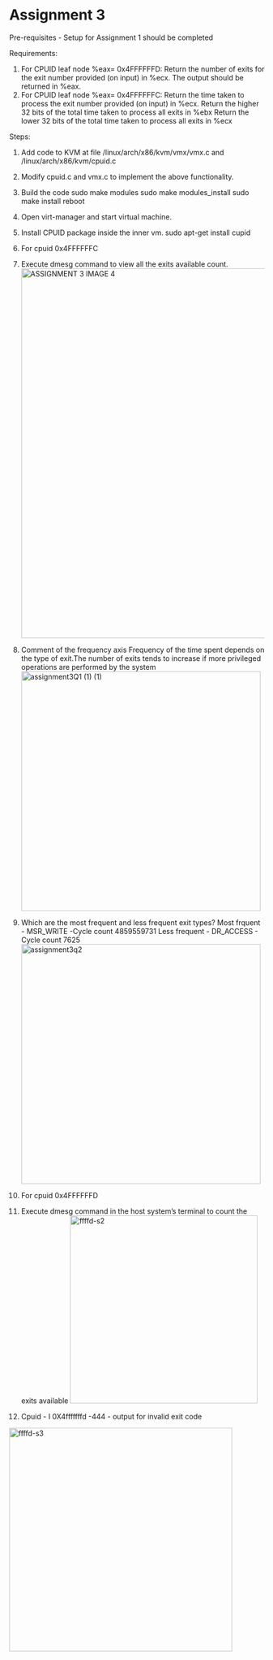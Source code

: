 Assignment 3
============

Pre-requisites - Setup for Assignment 1 should be completed <br >

Requirements:
1. For CPUID leaf node %eax= 0x4FFFFFFD:
   Return the number of exits for the exit number provided (on input) in %ecx. The output should be returned in %eax.
2. For CPUID leaf node %eax= 0x4FFFFFFC:
   Return the time taken to process the exit number provided (on input) in %ecx.
   Return the higher 32 bits of the total time taken to process all exits in %ebx
   Return the lower 32 bits of the total time taken to process all exits in %ecx

Steps:
1. Add code to KVM at file /linux/arch/x86/kvm/vmx/vmx.c and /linux/arch/x86/kvm/cpuid.c  
2. Modify cpuid.c and vmx.c to implement the above functionality.
3. Build the code 
   sudo make modules 
   sudo make modules_install 
   sudo make install 
   reboot
4. Open virt-manager and start virtual machine. 
5. Install CPUID package inside the inner vm.
   sudo apt-get install cupid
   
7. For cpuid 0x4FFFFFFC
8. Execute dmesg command to view all the exits available count.
   <img width="728" alt="ASSIGNMENT 3 IMAGE 4" src="https://user-images.githubusercontent.com/15766915/166089541-32df8459-5aa6-4f27-9232-acdbeda55989.png">

9. Comment of the frequency axis
   Frequency of the time spent depends on the type of exit.The number of exits tends to increase if more privileged operations are performed by the system
   <img width="472" alt="assignment3Q1 (1) (1)" src="https://user-images.githubusercontent.com/15766915/166089576-8f6f7eaf-28dd-482f-8760-6a28bba9cde0.png">

10. Which are the most frequent and less frequent exit types?
    Most frquent - MSR_WRITE -Cycle count 4859559731
    Less frequent - DR_ACCESS - Cycle count 7625
    <img width="472" alt="assignment3q2" src="https://user-images.githubusercontent.com/15766915/166089585-ebab3856-75c2-4ddd-a43d-deb25139244e.png">

11. For cpuid 0x4FFFFFFD
12. Execute dmesg command in the host system’s terminal to count the exits available
    <img width="370" alt="ffffd-s2" src="https://user-images.githubusercontent.com/15766915/166089658-052172d3-8649-4a8e-bd94-c9fdc045602b.png">
13. Cpuid - I 0X4fffffffd -444 - output for invalid exit code   
   <img width="440" alt="ffffd-s3" src="https://user-images.githubusercontent.com/15766915/166089665-f7830bec-f0f1-4357-b4c0-576df3940690.png">

